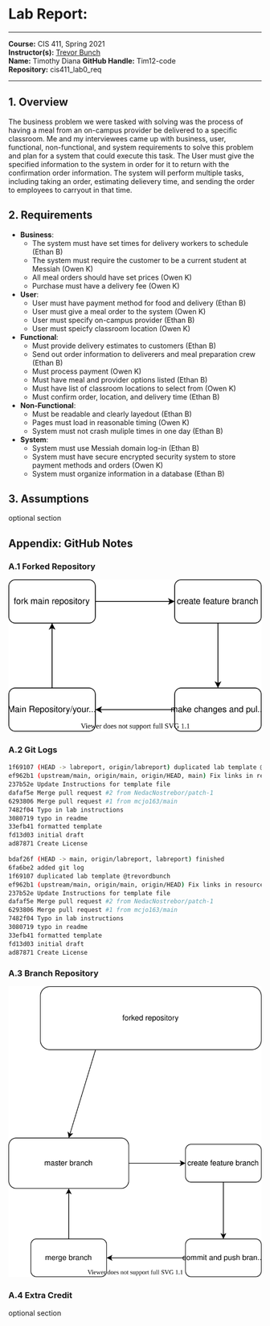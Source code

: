 # Lab Report:
___
**Course:** CIS 411, Spring 2021  
**Instructor(s):** [Trevor Bunch](https://github.com/trevordbunch)  
**Name:** Timothy Diana 
**GitHub Handle:** Tim12-code  
**Repository:** cis411_lab0_req  
___

## 1. Overview
The business problem we were tasked with solving was the process of having a meal from an on-campus provider be delivered to a specific classroom. Me and my interviewees came up with business, user, functional, non-functional, and system requirements to solve this problem and plan for a system that could execute this task. The User must give the specified information to the system in order for it to return with the confirmation order information. The system will perform multiple tasks, including taking an order, estimating delievery time, and sending the order to employees to carryout in that time.

## 2. Requirements
- **Business**:
  - The system must have set times for delivery workers to schedule (Ethan B)
  - The system must require the customer to be a current student at Messiah (Owen K)
  - All meal orders should have set prices (Owen K)
  - Purchase must have a delivery fee (Owen K)
- **User**:
  - User must have payment method for food and delivery (Ethan B)
  - User must give a meal order to the system (Owen K)
  - User must specify on-campus provider (Ethan B)
  - User must speicfy classroom location (Owen K)
- **Functional**:
  - Must provide delivery estimates to customers (Ethan B)
  - Send out order information to deliverers and meal preparation crew (Ethan B)
  - Must process payment (Owen K)
  - Must have meal and provider options listed (Ethan B)
  - Must have list of classroom locations to select from (Owen K)
  - Must confirm order, location, and delivery time (Ethan B)
- **Non-Functional**:
  - Must be readable and clearly layedout (Ethan B)
  - Pages must load in reasonable timing (Owen K)
  - System must not crash muliple times in one day (Ethan B)
- **System**:
  - System must use Messiah domain log-in (Ethan B)
  - System must have secure encrypted security system to store payment methods and orders (Owen K)
  - System must organize information in a database (Ethan B)

## 3. Assumptions
optional section

## Appendix: GitHub Notes


### A.1 Forked Repository
![Use Case Diagram](/assets/Forked_repository_diagram.svg)

### A.2 Git Logs
```bash
1f69107 (HEAD -> labreport, origin/labreport) duplicated lab template @trevordbunch
ef962b1 (upstream/main, origin/main, origin/HEAD, main) Fix links in resource area
237b52e Update Instructions for template file
dafaf5e Merge pull request #2 from NedacNostrebor/patch-1
6293806 Merge pull request #1 from mcjo163/main
7482f04 Typo in lab instructions
3080719 typo in readme
33efb41 formatted template
fd13d03 initial draft
ad87871 Create License
```
```bash
bdaf26f (HEAD -> main, origin/labreport, labreport) finished
6fa6be2 added git log
1f69107 duplicated lab template @trevordbunch
ef962b1 (upstream/main, origin/main, origin/HEAD) Fix links in resource area
237b52e Update Instructions for template file
dafaf5e Merge pull request #2 from NedacNostrebor/patch-1
6293806 Merge pull request #1 from mcjo163/main
7482f04 Typo in lab instructions
3080719 typo in readme
33efb41 formatted template
fd13d03 initial draft
ad87871 Create License
```

### A.3 Branch Repository
![Use Case Diagram](/assets/Branch_repository_diagram.svg)

### A.4 Extra Credit
optional section